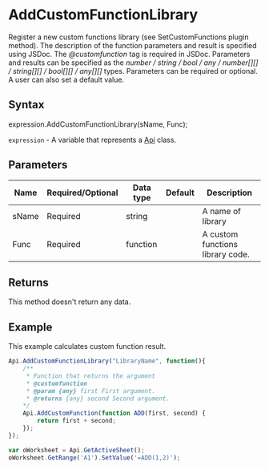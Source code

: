 # AddCustomFunctionLibrary

Register a new custom functions library (see SetCustomFunctions plugin method).
The description of the function parameters and result is specified using JSDoc. The <em>@customfunction</em> tag is required in JSDoc.
Parameters and results can be specified as the <em>number / string / bool / any / number[][] / string[][] / bool[][] / any[][]</em> types.
Parameters can be required or optional. A user can also set a default value.

## Syntax

expression.AddCustomFunctionLibrary(sName, Func);

`expression` - A variable that represents a [Api](../Api.md) class.

## Parameters

| **Name** | **Required/Optional** | **Data type** | **Default** | **Description** |
| ------------- | ------------- | ------------- | ------------- | ------------- |
| sName | Required | string |  | A name of library |
| Func | Required | function |  | A custom functions library code. |

## Returns

This method doesn't return any data.

## Example

This example calculates custom function result.

```javascript
Api.AddCustomFunctionLibrary("LibraryName", function(){
    /**
     * Function that returns the argument
     * @customfunction
     * @param {any} first First argument.
     * @returns {any} second Second argument.
    */
    Api.AddCustomFunction(function ADD(first, second) {
        return first + second;
    });
});

var oWorksheet = Api.GetActiveSheet();
oWorksheet.GetRange('A1').SetValue('=ADD(1,2)');
```
